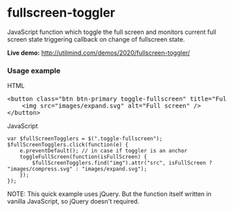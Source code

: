 # fullscreen-toggler
JavaScript function which toggle the full screen and monitors current full screen state triggering callback on change of fullscreen state.

<b>Live demo:</b> http://utilmind.com/demos/2020/fullscreen-toggler/

<h3>Usage example</h3>

HTML

<pre>
&lt;button class="btn btn-primary toggle-fullscreen" title="Full screen" data-toggle="tooltip"&gt;
    &lt;img src="images/expand.svg" alt="Full screen" /&gt;
&lt;/button&gt;
</pre>


JavaScript

    var $fullScreenTogglers = $(".toggle-fullscreen");
    $fullScreenTogglers.click(function(e) {
        e.preventDefault(); // in case if toggler is an anchor
        toggleFullScreen(function(isFullScreen) {
            $fullScreenTogglers.find("img").attr("src", isFullScreen ? "images/compress.svg" : "images/expand.svg");
        });
    });

NOTE: This quick example uses jQuery. But the function itself written in vanilla JavaScript, so jQuery doesn't required.
